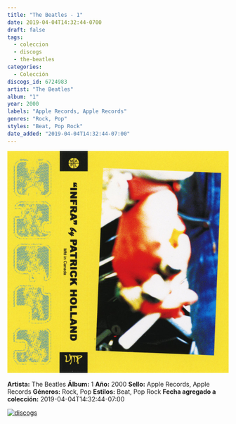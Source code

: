 ```yaml
---
title: "The Beatles - 1"
date: 2019-04-04T14:32:44-0700
draft: false
tags:
  - coleccion
  - discogs
  - the-beatles
categories:
  - Colección
discogs_id: 6724983
artist: "The Beatles"
album: "1"
year: 2000
labels: "Apple Records, Apple Records"
genres: "Rock, Pop"
styles: "Beat, Pop Rock"
date_added: "2019-04-04T14:32:44-07:00"
---
```


![cover](image.jpeg (The Beatles - 1))

**Artista:** The Beatles
**Álbum:** 1
**Año:** 2000
**Sello:** Apple Records, Apple Records
**Géneros:** Rock, Pop
**Estilos:** Beat, Pop Rock
**Fecha agregado a colección:** 2019-04-04T14:32:44-07:00

[![discogs](../../links/svg/discogs.png (discogs))](https://api.discogs.com/releases/6724983)

